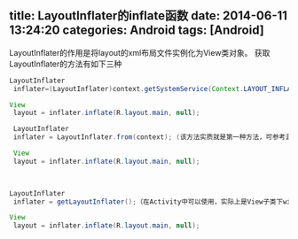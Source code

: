 title: LayoutInflater的inflate函数
date: 2014-06-11 13:24:20
categories: Android
tags: [Android]
---
LayoutInflater的作用是将layout的xml布局文件实例化为View类对象。
获取LayoutInflater的方法有如下三种

```java
LayoutInflater
 inflater=(LayoutInflater)context.getSystemService(Context.LAYOUT_INFLATER_SERVICE);

View
 layout = inflater.inflate(R.layout.main, null);

 LayoutInflater
 inflater = LayoutInflater.from(context); (该方法实质就是第一种方法，可参考源代码)

 View
 layout = inflater.inflate(R.layout.main, null);

 

LayoutInflater
 inflater = getLayoutInflater();（在Activity中可以使用，实际上是View子类下window的一个函数）

View
 layout = inflater.inflate(R.layout.main, null);
```